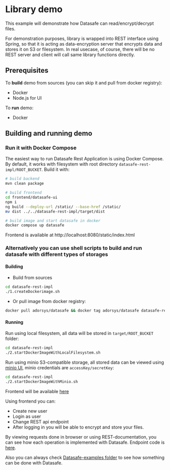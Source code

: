 # Library demo

This example will demonstrate how Datasafe can read/encrypt/decrypt files. 

For demonstration purposes, library is wrapped into REST interface using Spring,
so that it is acting as data-encryption server that encrypts data and stores it on S3 or filesystem. 
In real usecase, of course, there will be no REST server and client will call same library functions directly.

## Prerequisites

To **build** demo from sources (you can skip it and pull from docker registry):

-  Docker
-  Node.js for UI

To **run** demo:

- Docker

## Building and running demo

### Run it with Docker Compose
The easiest way to run Datasafe Rest Application is using Docker Compose. By default, it works with filesystem with root
directory `datasafe-rest-impl/ROOT_BUCKET`.
Build it with:
``` bash
# build backend
mvn clean package

# build frontend
cd frontend/datasafe-ui
npm i
ng build --deploy-url /static/ --base-href /static/
mv dist ../../datasafe-rest-impl/target/dist

# build image and start datasafe in docker
docker compose up datasafe
```

Frontend is available at http://localhost:8080/static/index.html

### Alternatively you can use shell scripts to build and run datasafe with different types of storages

#### Building

-  Build from sources

```bash
cd datasafe-rest-impl
./1.createDockerimage.sh
```

-  Or pull image from docker registry:

```bash
docker pull adorsys/datasafe && docker tag adorsys/datasafe datasafe-rest-test:latest
```

#### Running

Run using local filesystem, all data will be stored in `target/ROOT_BUCKET` folder:
```bash
cd datasafe-rest-impl
./2.startDockerImageWithLocalFilesystem.sh
```

Run using minio S3-compatible storage, all stored data can be viewed using 
[minio UI](http://localhost:9000/minio/), minio credentials are `accessKey/secretKey`:
```bash
cd datasafe-rest-impl
./2.startDockerImageWithMinio.sh
```

Frontend will be available [here](http://localhost:8080/static/index.html)

Using frontend you can:
-  Create new user
-  Login as user
-  Change REST api endpoint
-  After logging in you will be able to encrypt and store your files.

By viewing requests done in browser or using REST-documentation, you can see how each operation is implemented
with Datasafe. Endpoint code is [here](src/main/java/de/adorsys/datasafe/rest/impl/controller).

Also you can always check [Datasafe-examples folder](../datasafe-examples) to see how something can be done with Datasafe.
